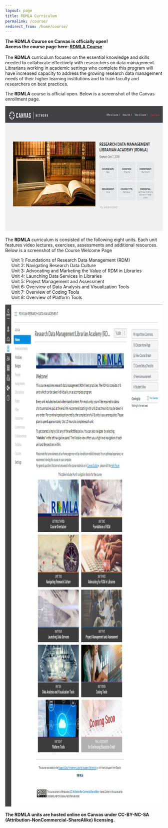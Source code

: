 ```yaml
---
layout: page
title: RDMLA Curriculum
permalink: /course/
redirect_from: /home/course/
---
```


**The RDMLA Course on Canvas is officially open!** <br>
**Access the course page here: <a href="https://www.canvas.net/browse/simmonsu/courses/research-data-management">RDMLA Course</a>**
<br>
<br>
The **RDMLA** curriculum focuses on the essential knowledge and skills needed to collaborate effectively with researchers on data management. Librarians working in academic settings who complete this program will have increased capacity to address the growing research data management needs of their higher learning institutions and to train faculty and researchers on best practices.
<br>


The **RDMLA** course is official open. Below is a screenshot of the Canvas enrollment page.
                                                                                                  
<img src="/images/enrollmentpage.JPG" alt="Canvas Course" style="width:800px;height:400px;"> <br>

The **RDMLA** curriculum is consisted of the following eight units. Each unit features video lectures, exercises, assessments and additional resources. Below is a screenshot of the Course Welcome Page<br>

&nbsp;&nbsp;&nbsp;&nbsp;&nbsp;Unit 1: Foundations of Research Data Management (RDM) <br>
&nbsp;&nbsp;&nbsp;&nbsp;&nbsp;Unit 2: Navigating Research Data Culture <br>
&nbsp;&nbsp;&nbsp;&nbsp;&nbsp;Unit 3: Advocating and Marketing the Value of RDM in Libraries <br>
&nbsp;&nbsp;&nbsp;&nbsp;&nbsp;Unit 4: Launching Data Services in Libraries <br>
&nbsp;&nbsp;&nbsp;&nbsp;&nbsp;Unit 5: Project Management and Assessment <br>
&nbsp;&nbsp;&nbsp;&nbsp;&nbsp;Unit 6: Overview of Data Analysis and Visualization Tools <br>
&nbsp;&nbsp;&nbsp;&nbsp;&nbsp;Unit 7: Overview of Coding Tools <br>
&nbsp;&nbsp;&nbsp;&nbsp;&nbsp;Unit 8: Overview of Platform Tools <br>

<img src="/images/Homepage.JPG" alt="Units" style="width:800px; height:1600px"> <br>


**The RDMLA units are hosted online on Canvas under CC-BY-NC-SA (Attribution-NonCommercial-ShareAlike) licensing.**

    
